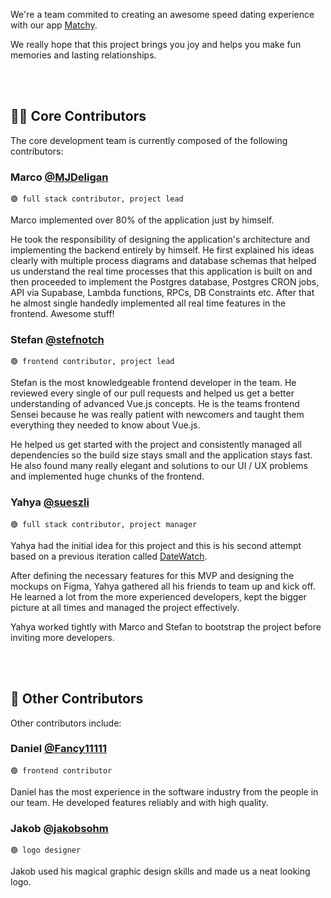 We're a team commited to creating an awesome speed dating experience with our app [Matchy](https://github.com/matchyOrg/matchy).

We really hope that this project brings you joy and helps you make fun memories and lasting relationships.

<br><br>


## 👨‍💻 Core Contributors
The core development team is currently composed of the following contributors:

### Marco [@MJDeligan](https://github.com/MJDeligan)
`🟢 full stack contributor, project lead`

Marco implemented over 80% of the application just by himself.

He took the responsibility of designing the application's architecture and implementing the backend entirely by himself. He first explained his ideas clearly with multiple process diagrams and database schemas that helped us understand the real time processes that this application is built on and then proceeded to implement the Postgres database, Postgres CRON jobs, API via Supabase, Lambda functions, RPCs, DB Constraints etc. After that he almost single handedly implemented all real time features in the frontend. Awesome stuff!

### Stefan [@stefnotch](https://github.com/stefnotch)
`🟢 frontend contributor, project lead`

Stefan is the most knowledgeable frontend developer in the team. He reviewed every single of our pull requests and helped us get a better understanding of advanced Vue.js concepts.
He is the teams frontend Sensei because he was really patient with newcomers and taught them everything they needed to know about Vue.js.

He helped us get started with the project and consistently managed all dependencies so the build size stays small and the application stays fast. He also found many really elegant and solutions to our UI / UX problems and implemented huge chunks of the frontend.

### Yahya [@sueszli](https://github.com/sueszli)
`🟢 full stack contributor, project manager`

Yahya had the initial idea for this project and this is his second attempt based on a previous iteration called [DateWatch](https://github.com/sueszli/datewatch).

After defining the necessary features for this MVP and designing the mockups on Figma, Yahya gathered all his friends to team up and kick off.
He learned a lot from the more experienced developers, kept the bigger picture at all times and managed the project effectively.

Yahya worked tightly with Marco and Stefan to bootstrap the project before inviting more developers.

<br><br>


## 🌱 Other Contributors
Other contributors include:

### Daniel [@Fancy11111](https://github.com/Fancy11111)
`🟢 frontend contributor`

Daniel has the most experience in the software industry from the people in our team. He developed features reliably and with high quality.

### Jakob [@jakobsohm](https://jakobsohm.at/)
`🟢 logo designer`

Jakob used his magical graphic design skills and made us a neat looking logo.

